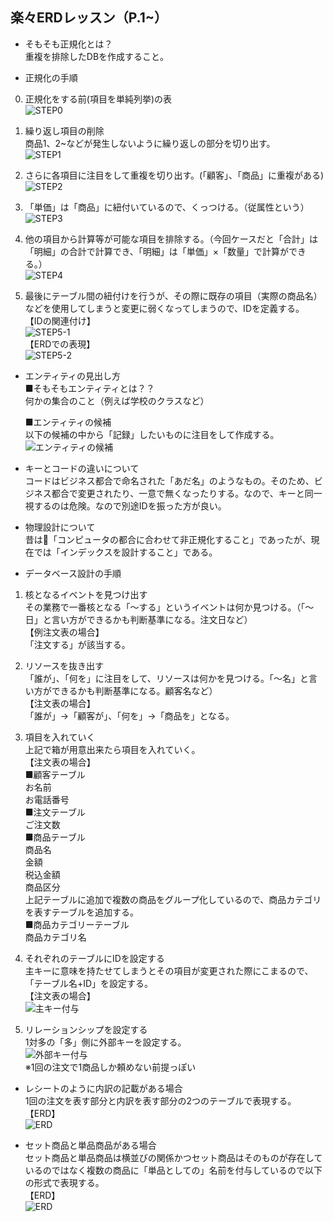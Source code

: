 ## 楽々ERDレッスン（P.1~）  
- そもそも正規化とは？  
重複を排除したDBを作成すること。  


- 正規化の手順  
0. 正規化をする前(項目を単純列挙)の表  
![STEP0](2020-06-25-09-13-07.png)  

1. 繰り返し項目の削除  
商品1、2~などが発生しないように繰り返しの部分を切り出す。  
![STEP1](2020-06-25-09-03-15.png)  

2. さらに各項目に注目をして重複を切り出す。(「顧客」、「商品」に重複がある)  
![STEP2](2020-06-25-09-10-11.png)  

3. 「単価」は「商品」に紐付いているので、くっつける。（従属性という）  
![STEP3](2020-06-25-09-16-15.png)  

4. 他の項目から計算等が可能な項目を排除する。（今回ケースだと「合計」は「明細」の合計で計算でき、「明細」は「単価」×「数量」で計算ができる。）  
![STEP4](2020-06-25-10-08-54.png)  

5. 最後にテーブル間の紐付けを行うが、その際に既存の項目（実際の商品名）などを使用してしまうと変更に弱くなってしまうので、IDを定義する。  
【IDの関連付け】  
![STEP5-1](2020-06-25-10-19-18.png)  
【ERDでの表現】  
![STEP5-2](2020-06-25-10-19-54.png)  


- エンティティの見出し方  
  ■そもそもエンティティとは？？  
  何かの集合のこと（例えば学校のクラスなど）  

  ■エンティティの候補  
  以下の候補の中から「記録」したいものに注目をして作成する。  
  ![エンティティの候補](2020-06-25-11-29-34.png)  


- キーとコードの違いについて  
  コードはビジネス都合で命名された「あだ名」のようなもの。そのため、ビジネス都合で変更されたり、一意で無くなったりする。なので、キーと同一視するのは危険。なので別途IDを振った方が良い。  


- 物理設計について  
昔は「コンピュータの都合に合わせて非正規化すること」であったが、現在では「インデックスを設計すること」である。  


- データベース設計の手順  
1. 核となるイベントを見つけ出す  
その業務で一番核となる「〜する」というイベントは何か見つける。（「〜日」と言い方ができるかも判断基準になる。注文日など）  
【例注文表の場合】  
「注文する」が該当する。  

2. リソースを抜き出す  
「誰が」、「何を」に注目をして、リソースは何かを見つける。「〜名」と言い方ができるかも判断基準になる。顧客名など）  
【注文表の場合】  
「誰が」→「顧客が」、「何を」→「商品を」となる。  

3. 項目を入れていく  
上記で箱が用意出来たら項目を入れていく。  
【注文表の場合】  
■顧客テーブル  
お名前  
お電話番号  
■注文テーブル  
ご注文数  
■商品テーブル  
商品名  
金額  
税込金額  
商品区分  
上記テーブルに追加で複数の商品をグループ化しているので、商品カテゴリを表すテーブルを追加する。  
■商品カテゴリーテーブル  
商品カテゴリ名  

4. それぞれのテーブルにIDを設定する  
主キーに意味を持たせてしまうとその項目が変更された際にこまるので、「テーブル名+ID」を設定する。  
【注文表の場合】  
![主キー付与](2020-06-26-11-15-36.png)  

5. リレーションシップを設定する  
1対多の「多」側に外部キーを設定する。  
![外部キー付与](2020-06-26-12-41-10.png)  
※1回の注文で1商品しか頼めない前提っぽい

- レシートのように内訳の記載がある場合  
1回の注文を表す部分と内訳を表す部分の2つのテーブルで表現する。  
【ERD】  
![ERD](2020-06-26-13-30-59.png)

- セット商品と単品商品がある場合  
セット商品と単品商品は横並びの関係かつセット商品はそのものが存在しているのではなく複数の商品に「単品としての」名前を付与しているので以下の形式で表現する。  
【ERD】  
![ERD](2020-06-26-17-59-51.png)  